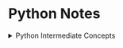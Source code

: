 # Python Notes

<details>
<summary>Python Intermediate Concepts</summary>
<ul>

<li>
<a href = "https://github.com/augini/python-mega/blob/master/adv_python_notes/notes/collection_types.md">Collection Data Types: dict, set, tuple, ...</a>
</li>

</ul>
</details>
